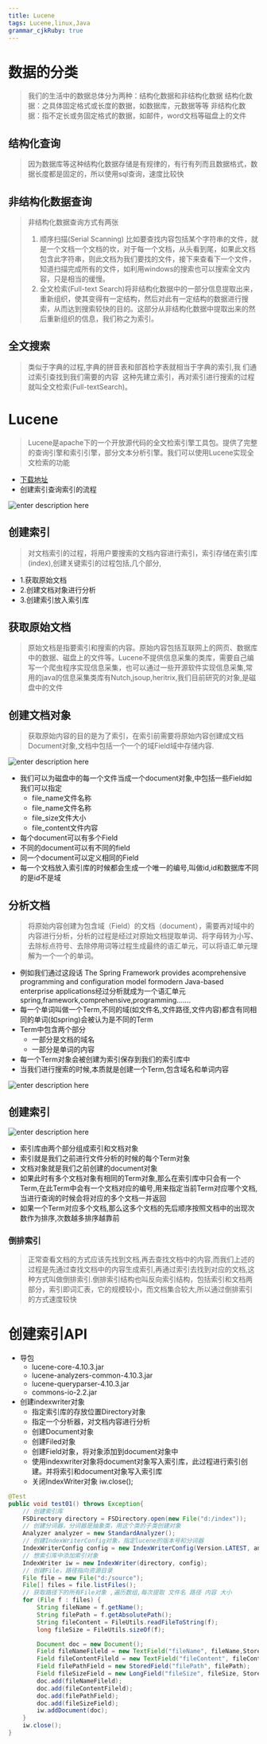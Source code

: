 ```yaml
---
title: Lucene
tags: Lucene,linux,Java
grammar_cjkRuby: true
---
```


# 数据的分类
> 我们的生活中的数据总体分为两种：结构化数据和非结构化数据
> 结构化数据：之具体固定格式或长度的数据，如数据库，元数据等等
> 非结构化数据：指不定长或务固定格式的数据，如邮件，word文档等磁盘上的文件

## 结构化查询

> 因为数据库等这种结构化数据存储是有规律的，有行有列而且数据格式，数据长度都是固定的，所以使用sql查询，速度比较快

## 非结构化数据查询

> 非结构化数据查询方式有两张
> 1. 顺序扫描(Serial Scanning) 比如要查找内容包括某个字符串的文件，就是一个文档一个文档的坎，对于每一个文档，从头看到尾，如果此文档包含此字符串，则此文档为我们要找的文件，接下来查看下一个文件，知道扫描完成所有的文件，如利用windows的搜索也可以搜索全文内容，只是相当的缓慢。
> 2. 全文检索(Full-text Search)将非结构化数据中的一部分信息提取出来，重新组织，使其变得有一定结构，然后对此有一定结构的数据进行搜索，从而达到搜索较快的目的。这部分从非结构化数据中提取出来的然后重新组织的信息，我们称之为索引。

## 全文搜索

> 类似于字典的过程,字典的拼音表和部首检字表就相当于字典的索引,我
们通过索引查找到我们需要的内容 
这种先建立索引，再对索引进行搜索的过程就叫全文检索(Full-textSearch)。

# Lucene

> Lucene是apache下的一个开放源代码的全文检索引擎工具包。提供了完整的查询引擎和索引引擎，部分文本分析引擎。我们可以使用Lucene实现全文检索的功能

- [下载地址][1]
- 创建索引查询索引的流程

![enter description here][2]

## 创建索引

> 对文档索引的过程，将用户要搜索的文档内容进行索引，索引存储在索引库(index),创建关键索引的过程包括,几个部分, 
- 1.获取原始文档
- 2.创建文档对象进行分析
- 3.创建索引放入索引库

## 获取原始文档

> 原始文档是指要索引和搜索的内容。原始内容包括互联网上的网页、数据库中的数据、磁盘上的文件等。Lucene不提供信息采集的类库，需要自己编写一个爬虫程序实现信息采集，也可以通过一些开源软件实现信息采集,常用的java的信息采集类库有Nutch,jsoup,heritrix,我们目前研究的对象,是磁盘中的文件

## 创建文档对象
> 获取原始内容的目的是为了索引，在索引前需要将原始内容创建成文档Document对象,文档中包括一个一个的域Field域中存储内容.


![enter description here][3]

- 我们可以为磁盘中的每一个文件当成一个document对象,中包括一些Field如我们可以指定 
	- file_name文件名称
	- file_name文件名称
	- file_size文件大小
	- file_content文件内容
- 每个document可以有多个Field
- 不同的document可以有不同的field
- 同一个document可以定义相同的Field
- 每一个文档放入索引库的时候都会生成一个唯一的编号,叫做id,id和数据库不同的是id不是域

## 分析文档

> 将原始内容创建为包含域（Field）的文档（document），需要再对域中的内容进行分析，分析的过程是经过对原始文档提取单词、将字母转为小写、去除标点符号、去除停用词等过程生成最终的语汇单元，可以将语汇单元理解为一个一个的单词。

- 例如我们通过这段话 The Spring Framework provides acomprehensive programming and configuration model formodern Java-based enterprise applications经过分析就成为一个语汇单元 spring,framework,comprehensive,programming.......
- 每一个单词叫做一个Term,不同的域(如文件名,文件路径,文件内容)都含有同相同的单词(如spring)会被认为是不同的Term
- Term中包含两个部分 
	- 一部分是文档的域名
	- 一部分是单词的内容
- 每一个Term对象会被创建为索引保存到我们的索引库中
- 当我们进行搜索的时候,本质就是创建一个Term,包含域名和单词内容

![enter description here][4]

## 创建索引
![enter description here][5]

- 索引库由两个部分组成索引和文档对象
- 索引就是我们之前进行文件分析的时候的每个Term对象
- 文档对象就是我们之前创建的document对象
- 如果此时有多个文档对象有相同的Term对象,那么在索引库中只会有一个Term,在此Term中会有一个文档对应的编号,用来指定当前Term对应哪个文档,当进行查询的时候会将对应的多个文档一并返回
- 如果一个Term对应多个文档,那么这多个文档的先后顺序按照文档中的出现次数作为排序,次数越多排序越靠前

### 倒排索引

> 正常查看文档的方式应该先找到文档,再去查找文档中的内容,而我们上述的过程是先通过查找文档中的内容生成索引,再通过索引去找到对应的文档,这种方式叫做倒排索引.倒排索引结构也叫反向索引结构，包括索引和文档两部分，索引即词汇表，它的规模较小，而文档集合较大,所以通过倒排索引的方式速度较快

# 创建索引API

- 导包
	- lucene-core-4.10.3.jar
	- lucene-analyzers-common-4.10.3.jar
	- lucene-queryparser-4.10.3.jar
	- commons-io-2.2.jar
- 创建indexwriter对象
	- 指定索引库的存放位置Directory对象
	- 指定一个分析器，对文档内容进行分析
	- 创建Document对象
	- 创建Filed对象
	- 创建Field对象，将对象添加到document对象中
	- 使用indexwriter对象将document对象写入索引库，此过程进行索引创建。并将索引和document对象写入索引库
	- 关闭IndexWriter对象 iw.close();

``` java
@Test
public void test01() throws Exception{
	// 创建索引库
	FSDirectory directory = FSDirectory.open(new File("d:/index"));
	// 创建分词器，分词器是抽象类，用这个类的子类创建对象
	Analyzer analyzer = new StandardAnalyzer();
	// 创建IndexWriterConfig对象，指定lucene的版本号和分词器
	IndexWriterConfig config = new IndexWriterConfig(Version.LATEST, analyzer);
	// 想索引库中添加索引对象
	IndexWriter iw = new IndexWriter(directory, config);
	// 创建File，路径指向资源目录
	File file = new File("d:/source");
	File[] files = file.listFiles();
	// 获取路径下的所有File对象 ,遍历数组,每次提取 文件名 路径 内容 大小
	for (File f : files) {
		String fileName = f.getName();
		String filePath = f.getAbsolutePath();
		String fileContent = FileUtils.readFileToString(f);
		long fileSize = FileUtils.sizeOf(f);

		Document doc = new Document();
		Field fileNameFileld = new TextField("fileName", fileName,Store.YES);
		Field fileContentFileld = new TextField("fileContent", fileContent,Store.YES);
		Field filePathField = new StoredField("filePath", filePath);
		Field fileSizeField = new LongField("fileSize", fileSize, Store.YES);
		doc.add(fileNameFileld);
		doc.add(fileContentFileld);
		doc.add(filePathField);
		doc.add(fileSizeField);
		iw.addDocument(doc);
	}
	iw.close();
}
```



  [1]: http://lucene.apache.org
  [2]:https://www.github.com/xiesen310/notes_Images/raw/master/images/1506512560549.jpg
  [3]: https://www.github.com/xiesen310/notes_Images/raw/master/images/1506513156990.jpg
  [4]: https://www.github.com/xiesen310/notes_Images/raw/master/images/1506513464576.jpg
  [5]: https://www.github.com/xiesen310/notes_Images/raw/master/images/1506513492461.jpg